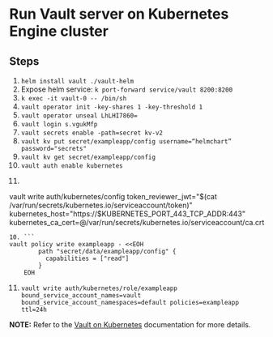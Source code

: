 # Run Vault server on Kubernetes Engine cluster

## Steps

1. ```helm install vault ./vault-helm```
2. Expose helm service:
```k port-forward service/vault 8200:8200```
3. ```k exec -it vault-0 -- /bin/sh```
4. ```vault operator init -key-shares 1 -key-threshold 1```
5. ```vault operator unseal LhLHI7860=```
6. ```vault login s.vgukMfp```
7. ```vault secrets enable -path=secret kv-v2```
8. ```vault kv put secret/exampleapp/config username=“helmchart” password="secrets"```
9. ```vault kv get secret/exampleapp/config```
10. ```vault auth enable kubernetes```
11. ```
vault write auth/kubernetes/config 
        		token_reviewer_jwt="$(cat /var/run/secrets/kubernetes.io/serviceaccount/token)" 
        		kubernetes_host="https://$KUBERNETES_PORT_443_TCP_ADDR:443" 
        		kubernetes_ca_cert=@/var/run/secrets/kubernetes.io/serviceaccount/ca.crt
```
10. ```
vault policy write exampleapp - <<EOH
		path "secret/data/exampleapp/config" {
		  capabilities = ["read"]
		}
	EOH
```
11. ```vault write auth/kubernetes/role/exampleapp bound_service_account_names=vault bound_service_account_namespaces=default policies=exampleapp ttl=24h```

**NOTE:** Refer to the [Vault on Kubernetes](https://learn.hashicorp.com/vault/getting-started-k8s/k8s-intro) documentation for more details.
